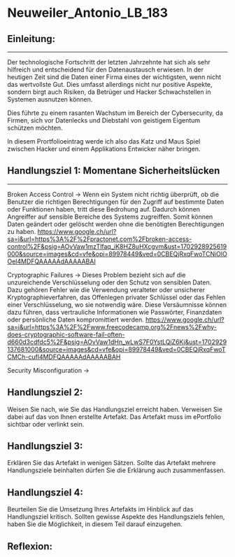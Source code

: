 # Neuweiler_Antonio_LB_183  

## Einleitung:
-----------------------------
Der technologische Fortschritt der letzten Jahrzehnte hat sich als sehr hilfreich und entscheidend für den Datenaustausch erwiesen. In der heutigen Zeit sind die Daten einer Firma eines der wichtigsten, wenn nicht das wertvollste Gut. Dies umfasst allerdings nicht nur positive Aspekte, sondern birgt auch Risiken, da Betrüger und Hacker Schwachstellen in Systemen ausnutzen können.

Dies führte zu einem rasanten Wachstum im Bereich der Cybersecurity, da Firmen, sich vor Datenlecks und Diebstahl von geistigem Eigentum schützen möchten. 

In diesem Prortfolioeintrag werde ich also das Katz und Maus Spiel zwischen Hacker und einem Applikations Entwicker näher bringen.

## Handlungsziel 1: Momentane Sicherheitslücken
-----------------------------
Broken Access Control -> Wenn ein System nicht richtig überprüft, ob die Benutzer die richtigen Berechtigungen für den Zugriff auf bestimmte Daten oder Funktionen haben, tritt diese Bedrohung auf. Dadurch können Angreiffer auf sensible Bereiche des Systems zugreiffen. Somit können  Daten geändert oder gelöscht werden ohne die benötigten Berechtigungen zu haben.
https://www.google.ch/url?sa=i&url=https%3A%2F%2Fpractonet.com%2Fbroken-access-control%2F&psig=AOvVaw1mzTlfaq_iK8HZ8uHXcgvm&ust=1702928925619000&source=images&cd=vfe&opi=89978449&ved=0CBEQjRxqFwoTCNiOlOOel4MDFQAAAAAdAAAAABAI

Cryptographic Failures -> Dieses Problem bezieht sich auf die unzureichende Verschlüsselung oder den Schutz von sensiblen Daten. Dazu gehören Fehler wie die Verwendung veralteter oder unsicherer Kryptographieverfahren, das Offenlegen privater Schlüssel oder das Fehlen einer Verschlüsselung, wo sie notwendig wäre. Diese Versäumnisse können dazu führen, dass vertrauliche Informationen wie Passwörter, Finanzdaten oder persönliche Daten kompromittiert werden.
https://www.google.ch/url?sa=i&url=https%3A%2F%2Fwww.freecodecamp.org%2Fnews%2Fwhy-does-cryptographic-software-fail-often-d660d3cdfdc5%2F&psig=AOvVaw1dHn_wLwS7F0YstLQjZ6Kj&ust=1702929137681000&source=images&cd=vfe&opi=89978449&ved=0CBEQjRxqFwoTCMCh-cufl4MDFQAAAAAdAAAAABAH

Security Misconfiguration -> 

Handlungsziel 2:
-----------------------------
Weisen Sie nach, wie Sie das Handlungsziel erreicht haben. Verweisen Sie dabei auf das von Ihnen erstellte Artefakt. Das Artefakt muss im ePortfolio sichtbar oder verlinkt sein.

Handlungsziel 3:
-----------------------------
Erklären Sie das Artefakt in wenigen Sätzen. Sollte das Artefakt mehrere Handlungsziele beinhalten dürfen Sie die Erklärung auch zusammenfassen.

Handlungsziel 4: 
-----------------------------
Beurteilen Sie die Umsetzung Ihres Artefakts im Hinblick auf das Handlungsziel kritisch. Sollten gewisse Aspekte des Handlungsziels fehlen, haben Sie die Möglichkeit, in diesem Teil darauf einzugehen.

Reflexion:
-----------------------------
